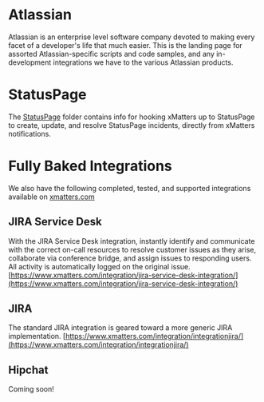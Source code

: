 # Atlassian
Atlassian is an enterprise level software company devoted to making every facet of a developer's life that much easier. This is the landing page for assorted Atlassian-specific scripts and code samples, and any in-development integrations we have to the various Atlassian products. 

# StatusPage
The [StatusPage](StatusPage) folder contains info for hooking xMatters up to StatusPage to create, update, and resolve StatusPage incidents, directly from xMatters notifications. 

# Fully Baked Integrations
We also have the following completed, tested, and supported integrations available on [xmatters.com](https://www.xmatters.com/integrations)

## JIRA Service Desk
With the JIRA Service Desk integration, instantly identify and communicate with the correct on-call resources to resolve customer issues as they arise, collaborate via conference bridge, and assign issues to responding users. All activity is automatically logged on the original issue.
[https://www.xmatters.com/integration/jira-service-desk-integration/](https://www.xmatters.com/integration/jira-service-desk-integration/)

## JIRA
The standard JIRA integration is geared toward a more generic JIRA implementation. 
[https://www.xmatters.com/integration/integrationjira/](https://www.xmatters.com/integration/integrationjira/)

## Hipchat
Coming soon!
